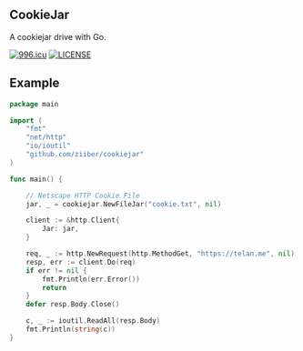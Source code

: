 ## CookieJar
A cookiejar drive with Go.

[![996.icu](https://img.shields.io/badge/link-996.icu-red.svg)](https://996.icu)
[![LICENSE](https://img.shields.io/badge/license-NPL%20(The%20996%20Prohibited%20License)-blue.svg)](https://github.com/996icu/996.ICU/blob/master/LICENSE)

## Example

```go
package main

import (
	"fmt"
	"net/http"
	"io/ioutil"
	"github.com/ziiber/cookiejar"
)

func main() {

	// Netscape HTTP Cookie File
	jar, _ = cookiejar.NewFileJar("cookie.txt", nil)

	client := &http.Client{
		Jar: jar,
	}

	req, _ := http.NewRequest(http.MethodGet, "https://telan.me", nil)
	resp, err := client.Do(req)
	if err != nil {
		fmt.Println(err.Error())
		return
	}
	defer resp.Body.Close()

	c, _ := ioutil.ReadAll(resp.Body)
	fmt.Println(string(c))
}
```
